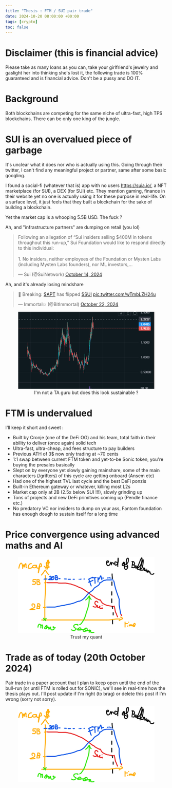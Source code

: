 ```yaml
---
title: "Thesis : FTM / SUI pair trade"
date: 2024-10-20 08:00:00 +00:00
tags: [crypto]
toc: false
---
```


# Disclaimer (this is financial advice)

Please take as many loans as you can, take your girlfriend's jewelry and gaslight her into thinking she's lost it, the following trade is 100% guaranteed and is financial advice. Don't be a pussy and DO IT.

# Background

Both blockchains are competing for the same niche of ultra-fast, high TPS blockchains. There can be only one king of the jungle. 

# SUI is an overvalued piece of garbage

It's unclear what it does nor who is actually using this. Going through their twitter, I can't find any meaningful project or partner, same after some basic googling. <br>

I found a social-fi (whatever that is) app with no users https://suia.io/, a NFT marketplace (for SUI), a DEX (for SUI) etc. They mention gaming, finance in their website yet no one is actually using it for these purpose in real-life. On a surface level, it just feels that they built a blockchain for the sake of building a blockchain. <br>

Yet the market cap is a whooping 5.5B USD. The fuck ? <br>

Ah, and "infrastructure partners" are dumping on retail (you lol)

<blockquote class="twitter-tweet"><p lang="en" dir="ltr">Following an allegation of “Sui insiders selling $400M in tokens throughout this run-up,” Sui Foundation would like to respond directly to this individual: <br><br>1. No insiders, neither employees of the Foundation or Mysten Labs (including Mysten Labs founders), nor ML investors,…</p>&mdash; Sui (@SuiNetwork) <a href="https://twitter.com/SuiNetwork/status/1845890142906863865?ref_src=twsrc%5Etfw">October 14, 2024</a></blockquote> <script async src="https://platform.twitter.com/widgets.js" charset="utf-8"></script>

Ah, and it's already losing mindshare 

<blockquote class="twitter-tweet"><p lang="en" dir="ltr">🚨 Breaking: <a href="https://twitter.com/search?q=%24APT&amp;src=ctag&amp;ref_src=twsrc%5Etfw">$APT</a> has flipped <a href="https://twitter.com/search?q=%24SUI&amp;src=ctag&amp;ref_src=twsrc%5Etfw">$SUI</a> <a href="https://t.co/wTmbLZH24u">pic.twitter.com/wTmbLZH24u</a></p>&mdash; Immortal💥 (@BitImmortal) <a href="https://twitter.com/BitImmortal/status/1848587698329588136?ref_src=twsrc%5Etfw">October 22, 2024</a></blockquote> <script async src="https://platform.twitter.com/widgets.js" charset="utf-8"></script>

<figure style="text-align: center;">
  <img src="/assets/img/sui/sui_1d.png" alt="sui(cide)">
<figcaption>I'm not a TA guru but does this look sustainable ?</figcaption>
</figure> 


# FTM is undervalued

I'll keep it short and sweet : 
<ul>
  <li>Built by Cronje (one of the DeFi OG) and his team, total faith in their ability to deliver (once again) solid tech </li>
  <li>Ultra-fast, ultra-cheap, and fees structure to pay builders</li>
  <li>Previous ATH of 3$ now only trading at ~70 cents</li>
  <li>1:1 swap between current FTM token and yet-to-be Sonic token, you're buying the presales basically</li>
  <li>Slept on by everyone yet slowly gaining mainshare, some of the main characters (/grifters) of this cycle are getting onboard (Ansem etc)</li>
  <li>Had one of the highest TVL last cycle and the best DeFi ponzis</li>
  <li>Built-in Ethereum gateway or whatever, killing most L2s</li>
  <li>Market cap only at 2B (2.5x below SUI !!!), slowly grinding up</li>
  <li>Tons of projects and new DeFi primitives coming up (Pendle finance etc.)</li>
  <li>No predatory VC nor insiders to dump on your ass, Fantom foundation has enough dough to sustain itself for a long time</li>
</ul>


# Price convergence using advanced maths and AI

<figure style="text-align: center;">
  <img src="/assets/img/sui/model.png" alt="AI">
<figcaption>Trust my quant</figcaption>
</figure> 


# Trade as of today (20th October 2024)

Pair trade in a paper account that I plan to keep open until the end of the bull-run (or until FTM is rolled out for SONIC), we'll see in real-time how the thesis plays out. I'll post update if I'm right (to brag) or delete this post if I'm wrong (sorry not sorry).

<figure style="text-align: center;">
  <img src="/assets/img/sui/model.png" alt="AI">
</figure> 

